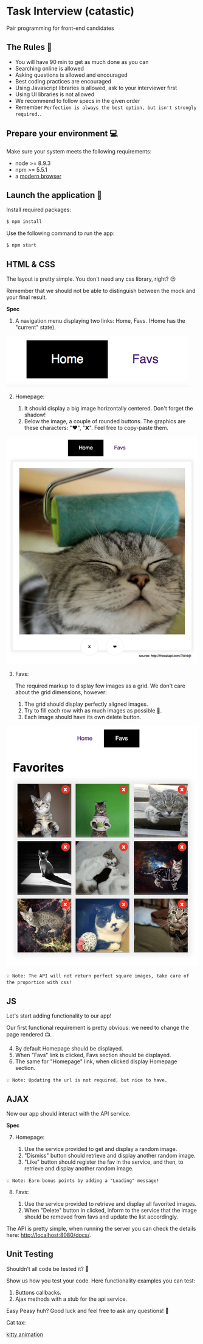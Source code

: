 # Task Interview (catastic)

Pair programming for front-end candidates

## The Rules 📐

- You will have 90 min to get as much done as you can
- Searching online is allowed
- Asking questions is allowed and encouraged
- Best coding practices are encouraged
- Using Javascript libraries is allowed, ask to your interviewer first
- Using UI libraries is not allowed
- We recommend to follow specs in the given order
- Remember `Perfection is always the best option, but isn't strongly required.`.

## Prepare your environment 💻

Make sure your system meets the following requirements:

- node >= 8.9.3
- npm >= 5.5.1
- a [modern browser](https://browsehappy.com/)

## Launch the application 🚀

Install required packages:

```bash
$ npm install
```

Use the following command to run the app:

```bash
$ npm start
```

## HTML & CSS

The layout is pretty simple. You don't need any css library, right? 😉 

Remember that we should not be able to distinguish between the mock and your final result.

**Spec**

1. A navigation menu displaying two links: Home, Favs. (Home has the "current" state).

![navigation](mocks/03.png)

2. Homepage:

    1. It should display a big image horizontally centered. Don't forget the shadow!
    2. Below the image, a couple of rounded buttons. The graphics are these characters: "❤", "𝗫". Feel free to copy-paste them.

![homepage](mocks/01.png)

3. Favs:

    The required markup to display few images as a grid. We don't care about the grid dimensions, however:

    1. The grid should display perfectly aligned images.
    2. Try to fill each row with as much images as possible 👀.
    3. Each image should have its own delete button.

![favs](mocks/02.png)

`💡 Note: The API will not return perfect square images, take care of the proportion with css!`

## JS

Let's start adding functionality to our app!

Our first functional requirement is pretty obvious: we need to change the page rendered 📺.

4. By default Homepage should be displayed.
5. When "Favs" link is clicked, Favs section should be displayed.
6. The same for "Homepage" link, when clicked display Homepage section.

`💡 Note: Updating the url is not required, but nice to have.`

## AJAX

Now our app should interact with the API service.

**Spec**

7. Homepage:

    1. Use the service provided to get and display a random image.
    2. "Dismiss" button should retrieve and display another random image.
    3. "Like" button should register the fav in the service, and then, to retrieve and display another random image.

`💡 Note: Earn bonus points by adding a "Loading" message!`

8. Favs:

    1. Use the service provided to retrieve and display all favorited images.
    2. When "Delete" button in clicked, inform to the service that the image should be removed from favs and update the list accordingly.
    
The API is pretty simple, when running the server you can check the details here: [http://localhost:8080/docs/](http://localhost:8080/docs/).

## Unit Testing

Shouldn't all code be tested it? 🔨

Show us how you test your code. Here functionality examples you can test:

1. Buttons callbacks.
2. Ajax methods with a stub for the api service.

Easy Peasy huh? Good luck and feel free to ask any questions! 👾

Cat tax:

[kitty animation](https://i.imgur.com/LbPsLrC.gif)
